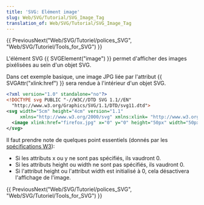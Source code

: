 ```yaml
---
title: 'SVG: Elément image'
slug: Web/SVG/Tutorial/SVG_Image_Tag
translation_of: Web/SVG/Tutorial/SVG_Image_Tag
---
```


{{ PreviousNext("Web/SVG/Tutoriel/polices_SVG", "Web/SVG/Tutoriel/Tools_for_SVG") }}

L'élément SVG {{ SVGElement("image") }} permet d'afficher des images pixélisées au sein d'un objet SVG.

Dans cet exemple basique, une image JPG liée par l'attribut {{ SVGAttr("xlink:href") }} sera rendue à l'intérieur d'un objet SVG.

```xml
<?xml version="1.0" standalone="no"?>
<!DOCTYPE svg PUBLIC "-//W3C//DTD SVG 1.1//EN"
  "http://www.w3.org/Graphics/SVG/1.1/DTD/svg11.dtd">
<svg width="5cm" height="4cm" version="1.1"
     xmlns="http://www.w3.org/2000/svg" xmlns:xlink= "http://www.w3.org/1999/xlink">
  <image xlink:href="firefox.jpg" x="0" y="0" height="50px" width="50px"/>
</svg>
```

Il faut prendre note de quelques point essentiels (donnés par les [spécifications W3](http://www.w3.org/TR/SVG/struct.html#ImageElement)):

- Si les attributs x ou y ne sont pas spécifiés, ils vaudront 0.
- Si les attributs height ou width ne sont pas spécifiés, ils vaudront 0.
- Si l'attribut height ou l'attribut width est initialisé à 0, cela désactivera l'affichage de l'image.

{{ PreviousNext("Web/SVG/Tutoriel/polices_SVG", "Web/SVG/Tutoriel/Tools_for_SVG") }}
